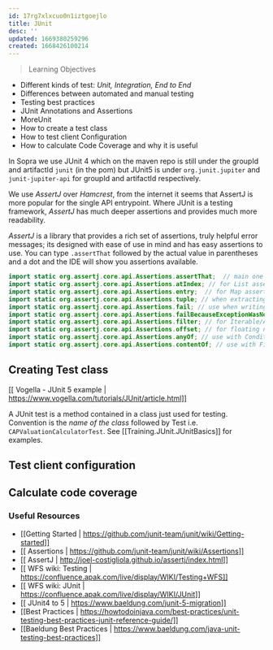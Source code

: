 ```yaml
---
id: 17rg7xlxcuo0n1iztgoejlo
title: JUnit
desc: ''
updated: 1669380259296
created: 1668426100214
---
```

> Learning Objectives
- Different kinds of test: *Unit, Integration, End to End*
- Differences between automated and manual testing
- Testing best practices
- JUnit Annotations and Assertions
- MoreUnit
- How to create a test class
- How to test client Configuration
- How to calculate Code Coverage and why it is useful

In Sopra we use JUnit 4 which on the maven repo is still under the groupId and artifactId `junit` (in the pom) but JUnit5 is under `org.junit.jupiter` and `junit-jupiter-api` for groupId and artifactId respectively.

We use *AssertJ* over *Hamcrest*, from the internet it seems that AssertJ is more popular for the single API entrypoint. Where JUnit is a testing framework, *AssertJ* has much deeper assertions and provides much more readability.

*AssertJ* is a library that provides a rich set of assertions, truly helpful error messages; its designed with ease of use in mind and has easy assertions to use. You can type `.assertThat` followed by the actual value in parentheses and a dot and the IDE will show you assertions available.
```Java
import static org.assertj.core.api.Assertions.assertThat;  // main one
import static org.assertj.core.api.Assertions.atIndex; // for List assertions
import static org.assertj.core.api.Assertions.entry;  // for Map assertions
import static org.assertj.core.api.Assertions.tuple; // when extracting several properties at once
import static org.assertj.core.api.Assertions.fail; // use when writing exception tests
import static org.assertj.core.api.Assertions.failBecauseExceptionWasNotThrown; // idem
import static org.assertj.core.api.Assertions.filter; // for Iterable/Array assertions
import static org.assertj.core.api.Assertions.offset; // for floating number assertions
import static org.assertj.core.api.Assertions.anyOf; // use with Condition
import static org.assertj.core.api.Assertions.contentOf; // use with File assertions
```

## Creating Test class
[[ Vogella - JUnit 5 example | https://www.vogella.com/tutorials/JUnit/article.html]]

A JUnit test is a method contained in a class just used for testing.
Convention is the *name of the class* followed by Test i.e. `CAPValuationCalculatorTest`.
See [[Training.JUnit.JUnitBasics]] for examples.

## Test client configuration

## Calculate code coverage 

### Useful Resources
- [[Getting Started | https://github.com/junit-team/junit/wiki/Getting-started]]
- [[ Assertions | https://github.com/junit-team/junit/wiki/Assertions]]
- [[ AssertJ | http://joel-costigliola.github.io/assertj/index.html]]
- [[ WFS wiki: Testing | https://confluence.apak.com/live/display/WIKI/Testing+WFS]]
- [[ WFS wiki: JUnit | https://confluence.apak.com/live/display/WIKI/JUnit]]
- [[ JUnit4 to 5 | https://www.baeldung.com/junit-5-migration]]
- [[Best Practices | https://howtodoinjava.com/best-practices/unit-testing-best-practices-junit-reference-guide/]]
- [[Baeldung Best Practices | https://www.baeldung.com/java-unit-testing-best-practices]]